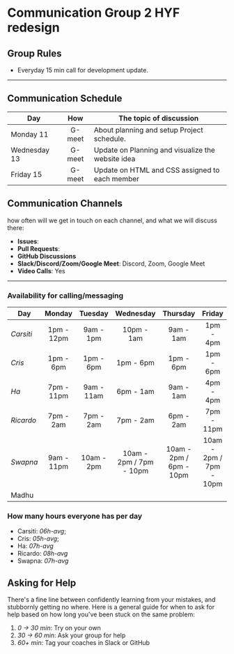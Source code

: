 # Communication Group 2 HYF redesign

## Group Rules

<!-- any general rules you'd like to set for your group? -->

- Everyday 15 min call for development update.

---

## Communication Schedule

| Day          |  How   | The topic of discussion                           |
| ------------ | :----: | ------------------------------------------------- |
| Monday 11    | G-meet | About planning and setup Project schedule.        |
| Wednesday 13 | G-meet | Update on Planning and visualize the website idea |
| Friday 15    | G-meet | Update on HTML and CSS assigned to each member    |

## Communication Channels

how often will we get in touch on each channel, and what we will discuss there:

- **Issues**:
- **Pull Requests**:
- **GitHub Discussions**
- **Slack/Discord/Zoom/Google Meet**: Discord, Zoom, Google Meet
- **Video Calls**: Yes

---

### Availability for calling/messaging

| Day       |   Monday   |  Tuesday   |        Wednesday        |        Thursday         |         Friday          | Saturday |
| --------- | :--------: | :--------: | :---------------------: | :---------------------: | :---------------------: | :------: |
| _Carsiti_ | 1pm - 12pm | 9am - 1pm  |       10pm - 1am        |        9am - 1am        |        1pm - 4pm        |   tbd    |
| _Cris_ | 1pm - 6pm | 1pm - 6pm  |       1pm - 6pm        |        1pm - 6pm        |        1pm - 6pm         |   Off    |
| _Ha_      | 7pm - 11pm | 9am - 11am |        6pm - 1am        |        9am - 1am        |        4pm - 4pm        |   tbd    |
| _Ricardo_ | 7pm - 2am  | 7pm - 2am  |        7pm - 2am        |        6pm - 2am        |       7pm - 11pm        |   tbd    |
| _Swapna_  | 9am - 11pm | 10am - 2pm | 10am - 2pm / 7pm - 10pm | 10am - 2pm / 6pm - 10pm | 10am - 2pm / 7pm - 10pm |   tbd    |
| Madhu     |            |            |                         |                         |                         |

### How many hours everyone has per day

- Carsiti: _06h-avg_;
- Cris: _05h-avg_;
- Ha: _07h-avg_
- Ricardo: _08h-avg_
- Swapna: _07h-avg_

## Asking for Help

There's a fine line between confidently learning from your mistakes, and
stubbornly getting no where. Here is a general guide for when to ask for help
based on how long you've been stuck on the same problem:

1. _0 -> 30 min_: Try on your own
2. _30 -> 60 min_: Ask your group for help
3. _60+ min_: Tag your coaches in Slack or GitHub
